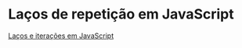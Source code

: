 # Laços de repetição em JavaScript

[Laços e iterações em JavaScript](https://developer.mozilla.org/pt-BR/docs/Web/JavaScript/Guide/Loops_and_iteration)